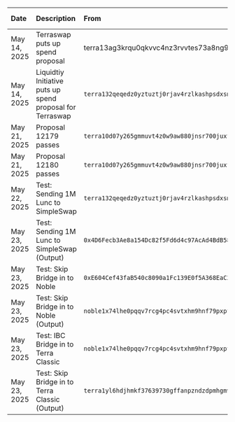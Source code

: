 ### 
| Date         | Description                                               | From                                                               | To                                                                     | Amount (LUNC or USDC)       | TX                                                                    | ~Equivalent |
|:-------------|:----------------------------------------------------------|:-------------------------------------------------------------------|:-----------------------------------------------------------------------|:----------------------------|:----------------------------------------------------------------------|:---------------|
| May 14, 2025 | Terraswap puts up spend proposal                          | terra13ag3krqu0qkvvc4nz3rvvtes73a8ng9pyascv0                       |  -                                                                     | -                           | `0B287B22AEEB3ABCF74D1D8C2D18B786AA32C9F1CECEFE9E9EC52C327F37DF8F`    | -       |
| May 14, 2025 | Liquidtiy Initiative puts up spend proposal for Terraswap | `terra132qeqedz0yztuztj0rjav4rzlkashpsdxsmh64jpgp2ul0wdlkzquzvln6` |  -                                                                     | -                           | `7E3B3A21B9D1A797D7DFC3600BE088C40C4B2DC1EF4043E90977C4D777F47B0A`    | -       |
| May 21, 2025 | Proposal 12179 passes                                     | `terra10d07y265gmmuvt4z0w9aw880jnsr700juxf95n`                     |  `terra132qeqedz0yztuztj0rjav4rzlkashpsdxsmh64jpgp2ul0wdlkzquzvln6`    | +756,429,652.042 LUNC       | -                                                                     | $45,400 |
| May 21, 2025 | Proposal 12180 passes                                     | `terra10d07y265gmmuvt4z0w9aw880jnsr700juxf95n`                     |  `terra132qeqedz0yztuztj0rjav4rzlkashpsdxsmh64jpgp2ul0wdlkzquzvln6`    | +711,136,395.960745 LUNC    | -                                                                     | $42,700 |
| May 22, 2025 | Test: Sending 1M Lunc to SimpleSwap                       | `terra132qeqedz0yztuztj0rjav4rzlkashpsdxsmh64jpgp2ul0wdlkzquzvln6` |  `terra17p7yt0wvqzfjt88js7fuajlndvcxgdat0hekpg`                        | -1,000,000.00 LUNC          | `2A8529333046313E5887A7EC95A077DC344FFE0F43D30B1B330FE6089A67C038`    | $    64 |
| May 23, 2025 | Test: Sending 1M Lunc to SimpleSwap (Output)              | `0x4D6Fecb3Ae8a154Dc82f5Fd6d4c97AcAd4BdB583`                       |  `0xE604Cef43faB540c8090a1Fc139E0f5A368EaC2c`                          | +64,22 USDC                 | `0x93caf5b4ff50e6e467a451c1d2d1c75ca76e76ef8db82c3abc4e0aec39c92bd3`  | $    64 |
| May 23, 2025 | Test: Skip Bridge in to Noble                             | `0xE604Cef43faB540c8090a1Fc139E0f5A368EaC2c`                       |  `0xBC8552339dA68EB65C8b88B414B5854E0E366cFc`                          | -64,22 USDC                 | `0x4361126af1d2e8d6eb3a20252d5dcc088a83808224a674d8f99157302d6981a4`  | $    64 |
| May 23, 2025 | Test: Skip Bridge in to Noble (Output)                    | `noble1x74lhe0pqqv7rcg4pc4svtxhm9hnf79pxpfqfv`                     |  `noble1ann8yeg7la4urj584j0u2gdzeuwefz2utstlvq`                        | +64,19 USDC                 | `0389965AC3328AC95A5991A3CC1CB0804AE45BEFB7EB367DF715CEFF58A4AD53`    | $    64 |
| May 23, 2025 | Test: IBC Bridge in to Terra Classic                      | `noble1x74lhe0pqqv7rcg4pc4svtxhm9hnf79pxpfqfv`                     |  `noble1plk6au939l5zk6zu0cz0s2e5v8sw94tsjp74y6`                        | -64,00 USDC                 | `E061E21797366BF63F6A764CCD26B32F4ADF107FC176E5CA93AD108ED462982B`    | $    64 |
| May 23, 2025 | Test: Skip Bridge in to Terra Classic (Output)            | `terra1yl6hdjhmkf37639730gffanpzndzdpmhgmvf4r`                     |  `terra1r7dfa0gkngsqv0lxfl297s9sh2zat4xupq9g23`                        | +64,00 USDC                 | `C151F8ED6F0E7E0C4E00A7309E31C9036157195D5ABE49C65C2BF127295BE8B9`    | $    64 |
